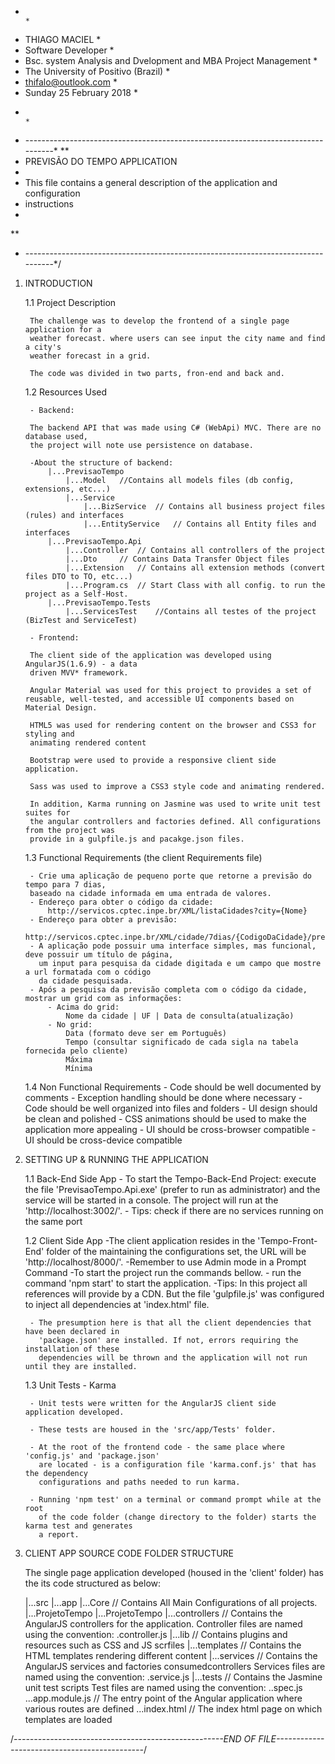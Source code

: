 * 																				   *
* THIAGO MACIEL                                                                    *
* Software Developer						                                       *
* Bsc. system Analysis and Dvelopment and MBA Project Management                   *
* The University of Positivo (Brazil)                                              *
* thifalo@outlook.com                                                              *
* Sunday 25 February 2018  													       *
* 																				   *
* ---------------------------------------------------------------------------------*
**
* PREVISÃO DO TEMPO APPLICATION
*
* This file contains a general description of the application and configuration
* instructions
*
**
* ---------------------------------------------------------------------------------*/

1. INTRODUCTION
	
	1.1 Project Description

		The challenge was to develop the frontend of a single page application for a
		weather forecast. where users can see input the city name and find a city's
        weather forecast in a grid.

		The code was divided in two parts, fron-end and back and.

	1.2 Resources Used

		- Backend:

		The backend API that was made using C# (WebApi) MVC. There are no database used,
        the project will note use persistence on database.

		-About the structure of backend:
			|...PrevisaoTempo
				|...Model	//Contains all models files (db config, extensions, etc...)
				|...Service
					|...BizService	// Contains all business project files (rules) and interfaces
					|...EntityService	// Contains all Entity files and interfaces
			|...PrevisaoTempo.Api
				|...Controller	// Contains all controllers of the project
				|...Dto		// Contains Data Transfer Object files
				|...Extension	// Contains all extension methods (convert files DTO to TO, etc...)
				|...Program.cs	// Start Class with all config. to run the project as a Self-Host.
			|...PrevisaoTempo.Tests
				|...ServicesTest	//Contains all testes of the project (BizTest and ServiceTest)

		- Frontend:

		The client side of the application was developed using AngularJS(1.6.9) - a data
		driven MVV* framework.

		Angular Material was used for this project to provides a set of reusable, well-tested, and accessible UI components based on Material Design.

		HTML5 was used for rendering content on the browser and CSS3 for styling and
		animating rendered content

		Bootstrap were used to provide a responsive client side application.

        Sass was used to improve a CSS3 style code and animating rendered.

		In addition, Karma running on Jasmine was used to write unit test suites for 
		the angular controllers and factories defined. All configurations from the project was
        provide in a gulpfile.js and pacakge.json files.

	1.3 Functional Requirements (the client Requirements file)

		- Crie uma aplicação de pequeno porte que retorne a previsão do tempo para 7 dias,
        baseado na cidade informada em uma entrada de valores.
        - Endereço para obter o código da cidade:
            http://servicos.cptec.inpe.br/XML/listaCidades?city={Nome}
        - Endereço para obter a previsão:
            http://servicos.cptec.inpe.br/XML/cidade/7dias/{CodigoDaCidade}/previsao.xml
        - A aplicação pode possuir uma interface simples, mas funcional, deve possuir um título de página,
          um input para pesquisa da cidade digitada e um campo que mostre a url formatada com o código
          da cidade pesquisada.
        - Após a pesquisa da previsão completa com o código da cidade, mostrar um grid com as informações:
            - Acima do grid:
                Nome da cidade | UF | Data de consulta(atualização)
            - No grid:
                Data (formato deve ser em Português)
                Tempo (consultar significado de cada sigla na tabela fornecida pelo cliente)
                Máxima
                Mínima


	1.4 Non Functional Requirements
		- Code should be well documented by comments
		- Exception handling should be done where necessary
		- Code should be well organized into files and folders
		- UI design should be clean and polished
		- CSS animations should be used to make the application more appealing
		- UI should be cross-browser compatible
		- UI should be cross-device compatible

2. SETTING UP & RUNNING THE APPLICATION
	
	1.1 Back-End Side App
		- To start the Tempo-Back-End Project:
			execute the file 'PrevisaoTempo.Api.exe' (prefer to run as administrator) and the
			service will be started in a console. The project will run at the
			'http://localhost:3002/'.
		- Tips: check if there are no services running on the same port

	1.2 Client Side App
		-The client application resides in the 'Tempo-Front-End' folder of the
		  maintaining the configurations set, the URL
		  will be 'http://localhost/8000/'.
		-Remember to use Admin mode in a Prompt Command
        -To start the project run the commands bellow.
			- run the command 'npm start' to start the application.
		-Tips: In this project all references will provide by a CDN. But the file 'gulpfile.js'
			was configured to inject all dependencies at 'index.html' file.

		- The presumption here is that all the client dependencies that have been declared in
		  'package.json' are installed. If not, errors requiring the installation of these
		  dependencies will be thrown and the application will not run until they are installed.

	1.3 Unit Tests - Karma

		- Unit tests were written for the AngularJS client side application developed.

		- These tests are housed in the 'src/app/Tests' folder.

		- At the root of the frontend code - the same place where 'config.js' and 'package.json'
		  are located - is a configuration file 'karma.conf.js' that has the dependency 
		  configurations and paths needed to run karma.

		- Running 'npm test' on a terminal or command prompt while at the root 
		  of the code folder (change directory to the folder) starts the karma test and generates
		  a report.

3. CLIENT APP SOURCE CODE FOLDER STRUCTURE
	
	The single page application developed (housed in the 'client' folder) has the its code structured
	as below:

	|...src
		|...app
			|...Core	// Contains All Main Configurations of all projects.
			|...ProjetoTempo
			|...ProjetoTempo
				|...controllers 	// Contains the AngularJS controllers for the application.
										Controller files are named using the convention:
										<feature>.controller.js
				|...lib				// Contains plugins and resources such as CSS and JS scrfiles
				|...templates		// Contains the HTML templates rendering different content
				|...services		// Contains the AngularJS services and factories consumedcontrollers
										Services files are named using the convention:
										<feature>.service.js
			|...tests 			//  Contains the Jasmine unit test scripts
									Test files are named using the convention:
								   	<feature>.<controller or service>.spec.js
			...app.module.js 			// The entry point of the Angular application where various routes are
								   		   defined
			...index.html 		// The index html page on which templates are loaded

/*----------------------------------------------------END OF FILE---------------------------------------------*/
